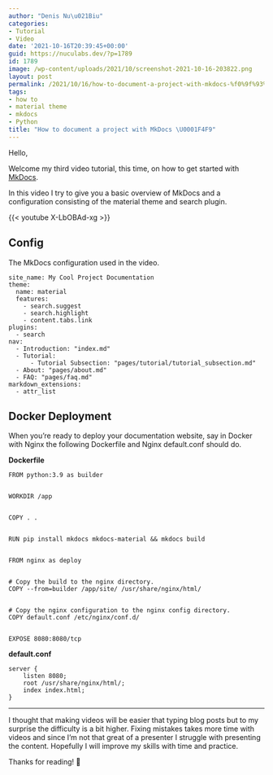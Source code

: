 ```yaml
---
author: "Denis Nu\u021Biu"
categories:
- Tutorial
- Video
date: '2021-10-16T20:39:45+00:00'
guid: https://nuculabs.dev/?p=1789
id: 1789
image: /wp-content/uploads/2021/10/screenshot-2021-10-16-203822.png
layout: post
permalink: /2021/10/16/how-to-document-a-project-with-mkdocs-%f0%9f%93%b9/
tags:
- how to
- material theme
- mkdocs
- Python
title: "How to document a project with MkDocs \U0001F4F9"
---
```

Hello,


Welcome my third video tutorial, this time, on how to get started with [MkDocs](https://www.mkdocs.org/).


In this video I try to give you a basic overview of MkDocs and a configuration consisting of the material theme and search plugin.


{{< youtube X-LbOBAd-xg >}}

## Config


The MkDocs configuration used in the video.


```
site_name: My Cool Project Documentation
theme:
  name: material
  features:
    - search.suggest
    - search.highlight
    - content.tabs.link
plugins:
  - search
nav:
  - Introduction: "index.md"
  - Tutorial:
      - Tutorial Subsection: "pages/tutorial/tutorial_subsection.md"
  - About: "pages/about.md"
  - FAQ: "pages/faq.md"
markdown_extensions:
  - attr_list
```


## Docker Deployment


When you’re ready to deploy your documentation website, say in Docker with Nginx the following Dockerfile and Nginx default.conf should do.


**Dockerfile**


```
FROM python:3.9 as builder


WORKDIR /app


COPY . .


RUN pip install mkdocs mkdocs-material && mkdocs build


FROM nginx as deploy


# Copy the build to the nginx directory.
COPY --from=builder /app/site/ /usr/share/nginx/html/


# Copy the nginx configuration to the nginx config directory.
COPY default.conf /etc/nginx/conf.d/


EXPOSE 8080:8080/tcp
```


**default.conf**


```
server {
    listen 8080;
    root /usr/share/nginx/html/;
    index index.html;
}
```


- - - - - -


I thought that making videos will be easier that typing blog posts but to my surprise the difficulty is a bit higher. Fixing mistakes takes more time with videos and since I’m not that great of a presenter I struggle with presenting the content. Hopefully I will improve my skills with time and practice.


Thanks for reading! 🍻